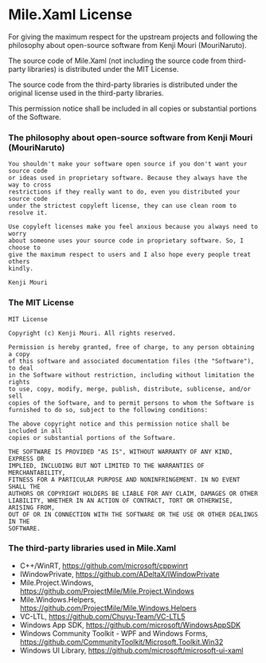 ﻿# Mile.Xaml License

For giving the maximum respect for the upstream projects and following the
philosophy about open-source software from Kenji Mouri (MouriNaruto).

The source code of Mile.Xaml (not including the source code from third-party
libraries) is distributed under the MIT License.

The source code from the third-party libraries is distributed under the original
license used in the third-party libraries.

This permission notice shall be included in all copies or substantial portions
of the Software.

### The philosophy about open-source software from Kenji Mouri (MouriNaruto)

```
You shouldn't make your software open source if you don't want your source code
or ideas used in proprietary software. Because they always have the way to cross
restrictions if they really want to do, even you distributed your source code
under the strictest copyleft license, they can use clean room to resolve it.

Use copyleft licenses make you feel anxious because you always need to worry
about someone uses your source code in proprietary software. So, I choose to
give the maximum respect to users and I also hope every people treat others
kindly.

Kenji Mouri
```

### The MIT License

```
MIT License

Copyright (c) Kenji Mouri. All rights reserved.

Permission is hereby granted, free of charge, to any person obtaining a copy
of this software and associated documentation files (the "Software"), to deal
in the Software without restriction, including without limitation the rights
to use, copy, modify, merge, publish, distribute, sublicense, and/or sell
copies of the Software, and to permit persons to whom the Software is
furnished to do so, subject to the following conditions:

The above copyright notice and this permission notice shall be included in all
copies or substantial portions of the Software.

THE SOFTWARE IS PROVIDED "AS IS", WITHOUT WARRANTY OF ANY KIND, EXPRESS OR
IMPLIED, INCLUDING BUT NOT LIMITED TO THE WARRANTIES OF MERCHANTABILITY,
FITNESS FOR A PARTICULAR PURPOSE AND NONINFRINGEMENT. IN NO EVENT SHALL THE
AUTHORS OR COPYRIGHT HOLDERS BE LIABLE FOR ANY CLAIM, DAMAGES OR OTHER
LIABILITY, WHETHER IN AN ACTION OF CONTRACT, TORT OR OTHERWISE, ARISING FROM,
OUT OF OR IN CONNECTION WITH THE SOFTWARE OR THE USE OR OTHER DEALINGS IN THE
SOFTWARE.
```

### The third-party libraries used in Mile.Xaml

- C++/WinRT, https://github.com/microsoft/cppwinrt
- IWindowPrivate, https://github.com/ADeltaX/IWindowPrivate
- Mile.Project.Windows, https://github.com/ProjectMile/Mile.Project.Windows
- Mile.Windows.Helpers, https://github.com/ProjectMile/Mile.Windows.Helpers
- VC-LTL, https://github.com/Chuyu-Team/VC-LTL5
- Windows App SDK, https://github.com/microsoft/WindowsAppSDK
- Windows Community Toolkit - WPF and Windows Forms,
  https://github.com/CommunityToolkit/Microsoft.Toolkit.Win32
- Windows UI Library, https://github.com/microsoft/microsoft-ui-xaml
